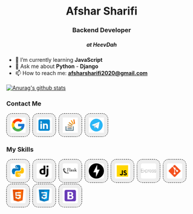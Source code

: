 <!DOCTYPE html>
<html lang="en" dir="ltr">

<head>
    <meta charset="UTF-8" />
    <meta http-equiv="X-UA-Compatible" content="IE=edge" />
    <meta name="viewport" content="width=device-width, initial-scale=1.0" />
    <style>
        .text-center {
            text-align: center;
        }
        .contact-a-icon,
        .skill-img-icon {
            display: inline-flex;
            align-items: center;
            background-color: #eee;
            padding: 10px;
            margin-right: 3px;
            border: 1px dashed black;
            border-radius: 15px;
        }
    </style>
    <title>Afshar Sharifi</title>
</head>

<body>
    <div id="header">
        <h1 class="text-center">Afshar Sharifi</h1>
        <h3 class="text-center">Backend Developer</h3>
        <h5 class="text-center">at HeevDah</h5>
    </div>
    <div id="status">
        <ul>
            <!-- <li>🔭 I’m currently working on <b>CVGen</b></li> -->
            <li>🌱 I’m currently learning <b>JavaScript</b></li>
            <li>💬 Ask me about <b>Python</b> - <b>Django</b></li>
            <li>📫 How to reach me: <b><a href="afsharsharifi2020@gmail.com">afsharsharifi2020@gmail.com</a></b></li>
        </ul>
    </div>
    <div id="stats">
        <a href="https://github.com/anuraghazra/github-readme-stats">
            <img align="center" src="https://github-readme-stats.vercel.app/api?username=afsharsharifi&show_icons=true&include_all_commits=true&theme=dark&hide_border=true" alt="Anurag's github stats" />
        </a>
    </div>
    <div id="contact" class="space-between-childs">
        <h3>Contact Me</h3>
        <a href="mailto:afsharsharifi2020@gmail.com" target="blank" class="contact-a-icon">
            <img src="./icons/gmail.svg" alt="Afshar Sharifi" height="40" width="40" />
        </a>
        <a href="https://linkedin.com/in/afsharsharifi" target="blank" class="contact-a-icon">
            <img src="./icons/linkedin.svg" alt="Afshar Sharifi" height="40" width="40" />
        </a>
        <a href="https://stackoverflow.com/users/13569971/afshar-sharifi" target="blank" class="contact-a-icon">
            <img src="./icons/stack-overflow.svg" alt="Afshar Sharifi" height="40" width="40" />
        </a>
        <a href="https://t.me/afshar_sharifi" target="blank" class="contact-a-icon">
            <img src="./icons/telegram.svg" alt="Afshar Sharifi" height="40" width="40" />
        </a>
    </div>
    <div id="skills" class="space-between-childs">
        <h3>My Skills</h3>
        <img class="skill-img-icon" title="Python" src="./icons/python.svg" alt="python" width="40" height="40" />
        <img class="skill-img-icon" title="Django" src="./icons/django.svg" alt="python" width="40" height="40" />
        <img class="skill-img-icon" title="Flask" src="./icons/flask.svg" alt="python" width="40" height="40" />
        <img class="skill-img-icon" title="FastApi" src="./icons/fastapi.svg" alt="python" width="40" height="40" />
        <img class="skill-img-icon" title="JavaScript" src="./icons/javascript.svg" alt="python" width="40" height="40" />
        <img class="skill-img-icon" title="Express" src="./icons/express.svg" alt="express" width="40" height="40" />
        <img class="skill-img-icon" title="Git" src="./icons/git.svg" alt="python" width="40" height="40" />
        <img class="skill-img-icon" title="HTML5" src="./icons/html-5.svg" alt="python" width="40" height="40" />
        <img class="skill-img-icon" title="CSS3" src="./icons/css3.svg" alt="python" width="40" height="40" />
        <img class="skill-img-icon" title="Bootstrap" src="./icons/bootstrap.svg" alt="python" width="40" height="40" />
    </div>
</body>

</html>